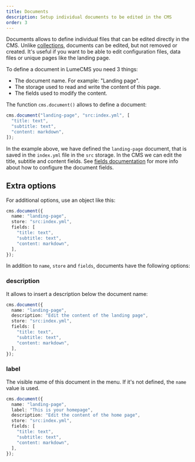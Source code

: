 ```yaml
---
title: Documents
description: Setup individual documents to be edited in the CMS
order: 3
---
```


Documents allows to define individual files that can be edited directly in the
CMS. Unlike [collections](collections.md), documents can be edited, but not
removed or created. It's useful if you want to be able to edit configuration
files, data files or unique pages like the landing page.

To define a document in LumeCMS you need 3 things:

- The document name. For example: "Landing page".
- The storage used to read and write the content of this page.
- The fields used to modify the content.

The function `cms.document()` allows to define a document:

```ts
cms.document("landing-page", "src:index.yml", [
  "title: text",
  "subtitle: text",
  "content: markdown",
]);
```

In the example above, we have defined the `landing-page` document, that is saved
in the `index.yml` file in the `src` storage. In the CMS we can edit the title,
subtitle and content fields. See [fields documentation](./fields.md) for more
info about how to configure the document fields.

## Extra options

For additional options, use an object like this:

```ts
cms.document({
  name: "landing-page",
  store: "src:index.yml",
  fields: [
    "title: text",
    "subtitle: text",
    "content: markdown",
  ],
});
```

In addition to `name`, `store` and `fields`, documents have the following
options:

### description

It allows to insert a description below the document name:

```ts
cms.document({
  name: "landing-page",
  description: "Edit the content of the landing page",
  store: "src:index.yml",
  fields: [
    "title: text",
    "subtitle: text",
    "content: markdown",
  ],
});
```

### label

The visible name of this document in the menu. If it's not defined, the `name`
value is used.

```ts
cms.document({
  name: "landing-page",
  label: "This is your homepage",
  description: "Edit the content of the home page",
  store: "src:index.yml",
  fields: [
    "title: text",
    "subtitle: text",
    "content: markdown",
  ],
});
```
